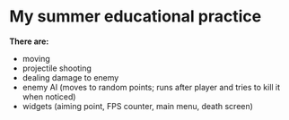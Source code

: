 # My summer educational practice
**There are:**
- moving
- projectile shooting
- dealing damage to enemy
- enemy AI (moves to random points; runs after player and tries to kill it when noticed)
- widgets (aiming point, FPS counter, main menu, death screen)